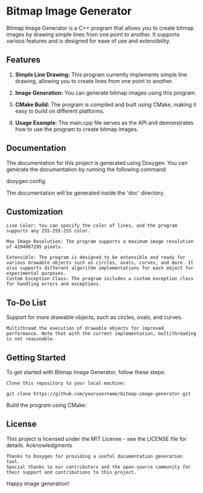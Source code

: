# Bitmap Image Generator

Bitmap Image Generator is a C++ program that allows you to create bitmap images by drawing simple lines from one point to another. It supports various features and is designed for ease of use and extensibility.

## Features

1. **Simple Line Drawing:** This program currently implements simple line drawing, allowing you to create lines from one point to another.

2. **Image Generation:** You can generate bitmap images using this program.

3. **CMake Build:** The program is compiled and built using CMake, making it easy to build on different platforms.

4. **Usage Example:** The main.cpp file serves as the API and demonstrates how to use the program to create bitmap images.

## Documentation

The documentation for this project is generated using Doxygen. You can generate the documentation by running the following command:

doxygen config

The documentation will be generated inside the 'doc' directory.

## Customization

    Line Color: You can specify the color of lines, and the program supports any 255-255-255 color.

    Max Image Resolution: The program supports a maximum image resolution of 4294967295 pixels.

    Extensible: The program is designed to be extensible and ready for various drawable objects such as circles, ovals, curves, and more. It also supports different algorithm implementations for each object for experimental purposes.
    Custom Exception Class: The program includes a custom exception class for handling errors and exceptions.

## To-Do List

 Support for more drawable objects, such as circles, ovals, and curves.

    Multithread the execution of drawable objects for improved performance. Note that with the current implementation, multithreading is not reasonable.

## Getting Started

To get started with Bitmap Image Generator, follow these steps:

    Clone this repository to your local machine:

    git clone https://github.com/yourusername/bitmap-image-generator.git

Build the program using CMake:

## License

This project is licensed under the MIT License - see the LICENSE file for details.
Acknowledgments

    Thanks to Doxygen for providing a useful documentation generation tool.
    Special thanks to our contributors and the open-source community for their support and contributions to this project.

Happy image generation!
